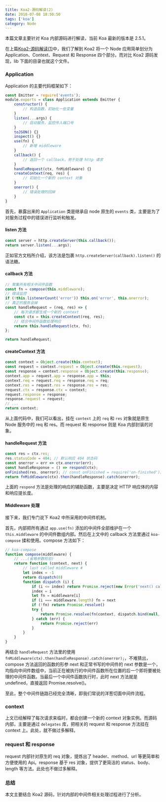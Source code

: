 ```yaml
---
title: Koa2-源码解读(2)
date: 2018-07-08 18:50:50
tags: ['koa']
category: Node
---
```


本篇文章主要针对 Koa 内部源码进行解读，当前 Koa 最新的版本是 2.5.1。

<!--more-->

在上篇[Koa2-源码解读(1)]()中，我们了解到 Koa2 将一个 Node 应用简单划分为 Application、Context、Request 和 Response 四个部分。而对比 Koa2 源码发现，lib 下面的目录也就这个文件。

### Application

Application 的主要代码框架如下：

```js
const Emitter = require('events');
module.exports = class Application extends Emitter {
    constructor() {
        // 构造函数，初始化一些变量
    }
    listen(...args) {
        // 启动服务，监控传入端口号
    }
    toJSON() {}
    inspect() {}
    use(fn) {
        // 新增 middleware
    }
    callback() {
        // 返回一个 callback，用于处理 http 请求
    }
    handleRequest(ctx, fnMiddleware) {}
    createContext(req, res) {
        // 初始化一个新的 context 对象
    }
    onerror() {
        // 错误处理的回掉
    }
}
```

首先，暴露出来的 `Application` 类是继承自 node 原生的 `events` 类，主要是为了对服务过程中的错误进行监听和触发。

#### listen 方法

```js
const server = http.createServer(this.callback());
return server.listen(...args);
```

正如官方文档所介绍，该方法是包裹 `http.createServer(callback).listen()` 的语法糖。

#### callback 方法

```js
// 聚集所有相关中间件函数
const fn = compose(this.middleware);
// 错误监控
if (!this.listenerCount('error')) this.on('error', this.onerror); 
// 真正的服务会掉
const handleRequest = (req, res) => {
    // 每次请求都生成一个新的 context
    const ctx = this.createContext(req, res);
    // 结合中间件函数处理响应
    return this.handleRequest(ctx, fn);
};

return handleRequest;
```

#### createContext 方法

```js
const context = Object.create(this.context);
const request = context.request = Object.create(this.request);
const response = context.response = Object.create(this.response);
context.app = request.app = response.app = this;
context.req = request.req = response.req = req;
context.res = request.res = response.res = res;
request.ctx = response.ctx = context;
request.response = response;
response.request = request;
// ...
return context;
```

从上面代码中，我们可以看出，挂在 `context` 上的 `req` 和 `res` 对象就是原生 Node 服务中的 req 和 res。而 request 和 response 则是 Koa 内部封装的对象。

#### handleRequest 方法

```js
const res = ctx.res;
res.statusCode = 404; // 默认响应 404 状态码
const onerror = err => ctx.onerror(err);
const handleResponse = () => respond(ctx);
onFinished(res, onerror); // const onFinished = require('on-finished');
return fnMiddleware(ctx).then(handleResponse).catch(onerror);
```

上面的 `respond` 方法是处理的响应的辅助函数，主要是决定 HTTP 响应体的内容和响应提长度。

#### Middleware 处理

接下来，我们专门说下 Koa2 中所采用的中间件机制。

首先，内部把所有通过 `app.use(fn)` 添加的中间件全部维护在一个 `this.middleware` 的中间件数组内部。然后在上文中的 callback 方法里通过 `koa-compose` 揉和使用。compose 方法如下：

```js
// koa-compose
function compose(middleware) {
    // ...(省略参数检验)
    return function (context, next) {
        // last called middleware #
        let index = -1
        return dispatch(0)
        function dispatch (i) {
            if (i <= index) return Promise.reject(new Error('next() called multiple times'))
            index = i
            let fn = middleware[i]
            if (i === middleware.length) fn = next
            if (!fn) return Promise.resolve()
            try {
                return Promise.resolve(fn(context, dispatch.bind(null, i + 1)));
            } catch (err) {
                return Promise.reject(err)
            }
        }
    }
}
```

再结合 `handleRequest` 方法里的使用 `fnMiddleware(ctx).then(handleResponse).catch(onerror);`，不难猜出，compose 方法返回的函数的形参 next 和正常书写的中间件的 next 参数是一个，均指向中间件数组中，当前正在被执行的中间件函数所在位置的后一个即将要被处理的中间件函数。当最后一个中间件函数执行时，此时 next 方法就是 undefined，直接返回 Promise.resolve()。

至此，整个中间件链路已经完全清晰，即我们常说的洋葱切面中间件流程。

### context

上文已经解释了每次请求来临时，都会创建一个新的 context 对象实例。而源码内部，主要是通过 `delegates` 库，把相关的 request 和 response 方法挂在 context 上。此处，就不做过多解释。

### request 和 response

request 内部针对原生的 req 对象，提炼出了 header、method、url 等更简单和方便使用的 Api。response 基于 res 对象，提供了更简洁的 status、body、length 等方法。此处也不做过多解释。

### 总结

本文主要结合 Koa2 源码，针对内部的中间件相关处理过程进行了分析。
